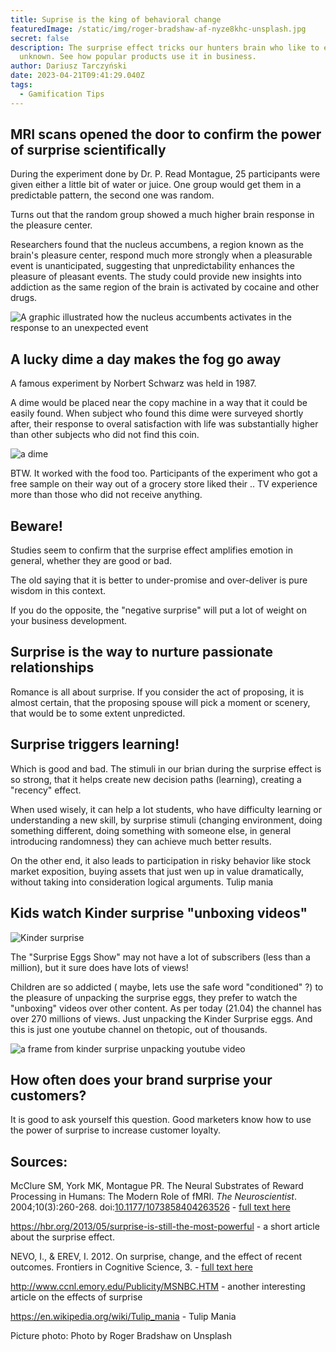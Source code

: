 ```yaml
---
title: Suprise is the king of behavioral change
featuredImage: /static/img/roger-bradshaw-af-nyze8khc-unsplash.jpg
secret: false
description: The surprise effect tricks our hunters brain who like to explore
  unknown. See how popular products use it in business.
author: Dariusz Tarczyński
date: 2023-04-21T09:41:29.040Z
tags:
  - Gamification Tips
---
```

## MRI scans opened the door to confirm the power of surprise scientifically

During the experiment done by Dr. P. Read Montague, 25 participants were given either a little bit of water or juice. One group would get them in a predictable pattern, the second one was random.

Turns out that the random group showed a much higher brain response in the pleasure center. 

Researchers found that the nucleus accumbens, a region known as the brain's pleasure center, respond much more strongly when a pleasurable event is unanticipated, suggesting that unpredictability enhances the pleasure of pleasant events. The study could provide new insights into addiction as the same region of the brain is activated by cocaine and other drugs.

![A graphic illustrated how the nucleus accumbents activates in the response to an unexpected event](/static/img/brave_e441fabesk.png)

## A lucky dime a day makes the fog go away

A famous experiment by Norbert Schwarz was held in 1987.

A dime would be placed near the copy machine in a way that it could be easily found. When subject who found this dime were surveyed shortly after, their response to overal satisfaction with life was substantially higher than other subjects who did not find this coin.

![a dime](/static/img/brave_k9vey9svx2.png)

BTW. It worked with the food too. Participants of the experiment who got a free sample on their way out of a grocery store liked their .. TV experience more than those who did not receive anything.

## Beware!

Studies seem to confirm that the surprise effect amplifies emotion in general, whether they are good or bad. 

The old saying that it is better to under-promise and over-deliver is pure wisdom in this context.

If you do the opposite, the "negative surprise" will put a lot of weight on your business development.

## Surprise is the way to nurture passionate relationships

Romance is all about surprise. If you consider the act of proposing, it is almost certain, that the proposing spouse will pick a moment or scenery, that would be to some extent unpredicted.

## Surprise triggers learning!

Which is good and bad. The stimuli in our brian during the surprise effect is so strong, that it helps create new decision paths (learning), creating a "recency" effect.

When used wisely, it can help a lot students, who have difficulty learning or understanding a new skill, by surprise stimuli (changing environment, doing something different, doing something with someone else, in general introducing randomness) they can achieve much better results.

On the other end, it also leads to participation in risky behavior like stock market exposition, buying assets that just wen up in value dramatically, without taking into consideration logical arguments.  Tulip mania

## Kids watch Kinder surprise "unboxing videos"

![](/static/img/kinder-surprise.png "Kinder surprise")

The "Surprise Eggs Show" may not have a lot of subscribers (less than a million), but it sure does have lots of views!

Children are so addicted ( maybe, lets use the safe word "conditioned" ?) to the pleasure of unpacking the surprise eggs, they prefer to watch the "unboxing" videos over other content. As per today (21.04) the channel has over 270 millions of views. Just unpacking the Kinder Surprise eggs. And this is just one youtube channel on thetopic, out of thousands.

![a frame from kinder surprise unpacking youtube video](/static/img/brave_kfish89sra.png)

## How often does your brand surprise your customers?

It is good to ask yourself this question. Good marketers know how to use the power of surprise to increase customer loyalty.

## Sources:

McClure SM, York MK, Montague PR. The Neural Substrates of Reward Processing in Humans: The Modern Role of fMRI. *The Neuroscientist*. 2004;10(3):260-268. doi:[10.1177/1073858404263526](https://doi.org/10.1177/1073858404263526) - [full text here](https://citeseerx.ist.psu.edu/document?repid=rep1&type=pdf&doi=fbf6c4ed6b8b4f494b7563a8f1716a6be31641ec) 

<https://hbr.org/2013/05/surprise-is-still-the-most-powerful> - a short article about the surprise effect. 

NEVO, I., & EREV, I. 2012. On surprise, change, and the effect of recent outcomes. Frontiers in Cognitive Science, 3. - [full text here](https://www.frontiersin.org/articles/10.3389/fpsyg.2012.00024/full)

<http://www.ccnl.emory.edu/Publicity/MSNBC.HTM> - another interesting article on the effects of surprise

<https://en.wikipedia.org/wiki/Tulip_mania> - Tulip Mania

Picture photo: Photo by Roger Bradshaw on Unsplash